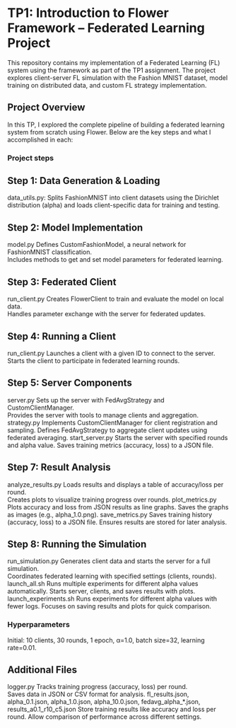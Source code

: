 #  TP1: Introduction to Flower Framework – Federated Learning Project

This repository contains my implementation of a Federated Learning (FL) system using the framework as part of the TP1 assignment. The project explores client-server FL simulation with the Fashion MNIST dataset, model training on distributed data, and custom FL strategy implementation.

##  Project Overview

In this TP, I explored the complete pipeline of building a federated learning system from scratch using Flower. Below are the key steps and what I accomplished in each:

### Project steps

## Step 1: Data Generation & Loading

data_utils.py:
        Splits FashionMNIST into client datasets using the Dirichlet distribution (alpha) and loads client-specific data for training and testing.<br>

## Step 2: Model Implementation

model.py
        Defines CustomFashionModel, a neural network for FashionMNIST classification.<br>
        Includes methods to get and set model parameters for federated learning.

## Step 3: Federated Client

run_client.py
        Creates FlowerClient to train and evaluate the model on local data.<br>
        Handles parameter exchange with the server for federated updates.

## Step 4: Running a Client

run_client.py
        Launches a client with a given ID to connect to the server.<br>
        Starts the client to participate in federated learning rounds.

## Step 5: Server Components

server.py
        Sets up the server with FedAvgStrategy and CustomClientManager.<br>
        Provides the server with tools to manage clients and aggregation.
strategy.py
        Implements CustomClientManager for client registration and sampling.
        Defines FedAvgStrategy to aggregate client updates using federated averaging.
start_server.py
        Starts the server with specified rounds and alpha value.
        Saves training metrics (accuracy, loss) to a JSON file.

## Step 7: Result Analysis

analyze_results.py
        Loads results and displays a table of accuracy/loss per round. <br>
        Creates plots to visualize training progress over rounds.
plot_metrics.py
        Plots accuracy and loss from JSON results as line graphs.
        Saves the graphs as images (e.g., alpha_1.0.png).
save_metrics.py
        Saves training history (accuracy, loss) to a JSON file.
        Ensures results are stored for later analysis.

## Step 8: Running the Simulation

run_simulation.py
        Generates client data and starts the server for a full simulation.<br>
        Coordinates federated learning with specified settings (clients, rounds).
launch_all.sh
        Runs multiple experiments for different alpha values automatically.
        Starts server, clients, and saves results with plots.
launch_experiments.sh
        Runs experiments for different alpha values with fewer logs.
        Focuses on saving results and plots for quick comparison.
### Hyperparameters

Initial: 10 clients, 30 rounds, 1 epoch, α=1.0, batch size=32, learning rate=0.01. 

## Additional Files

logger.py
        Tracks training progress (accuracy, loss) per round.<br>
        Saves data in JSON or CSV format for analysis.
fl_results.json, alpha_0.1.json, alpha_1.0.json, alpha_10.0.json, fedavg_alpha_*.json, results_a0.1_r10_c5.json
        Store training results like accuracy and loss per round.
        Allow comparison of performance across different settings.

